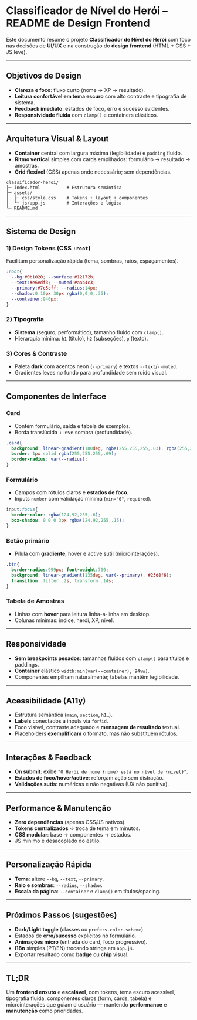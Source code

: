 # Classificador de Nível do Herói – README de **Design Frontend**

Este documento resume o projeto **Classificador de Nível do Herói** com foco nas decisões de **UI/UX** e na construção do **design frontend** (HTML + CSS + JS leve).

---

## Objetivos de Design

* **Clareza e foco**: fluxo curto (nome → XP → resultado).
* **Leitura confortável em tema escuro** com alto contraste e tipografia de sistema.
* **Feedback imediato**: estados de foco, erro e sucesso evidentes.
* **Responsividade fluida** com `clamp()` e containers elásticos.

---

## Arquitetura Visual & Layout

* **Container** central com largura máxima (legibilidade) e `padding` fluido.
* **Ritmo vertical** simples com cards empilhados: formulário → resultado → amostras.
* **Grid flexível** (CSS) apenas onde necessário; sem dependências.

```
classificador-heroi/
├─ index.html          # Estrutura semântica
├─ assets/
│  ├─ css/style.css    # Tokens + layout + componentes
│  └─ js/app.js        # Interações e lógica
└─ README.md
```

---

## Sistema de Design

### 1) **Design Tokens** (CSS `:root`)

Facilitam personalização rápida (tema, sombras, raios, espaçamentos).

```css
:root{
  --bg:#0b1020; --surface:#12172b;
  --text:#e6edf3; --muted:#aab4c3;
  --primary:#7c5cff; --radius:14px;
  --shadow:0 10px 30px rgba(0,0,0,.35);
  --container:940px;
}
```

### 2) **Tipografia**

* **Sistema** (seguro, performático), tamanho fluido com `clamp()`.
* Hierarquia mínima: `h1` (título), `h2` (subseções), `p` (texto).

### 3) **Cores & Contraste**

* Paleta **dark** com acentos neon (`--primary`) e textos `--text`/`--muted`.
* Gradientes leves no fundo para profundidade sem ruído visual.

---

## Componentes de Interface

### **Card**

* Contém formulário, saída e tabela de exemplos.
* Borda translúcida + leve sombra (profundidade).

```css
.card{
  background: linear-gradient(180deg, rgba(255,255,255,.03), rgba(255,255,255,.02));
  border: 1px solid rgba(255,255,255,.09);
  border-radius: var(--radius);
}
```

### **Formulário**

* Campos com rótulos claros e **estados de foco**.
* Inputs `number` com validação mínima (`min="0"`, `required`).

```css
input:focus{
  border-color: rgba(124,92,255,.6);
  box-shadow: 0 0 0 3px rgba(124,92,255,.15);
}
```

### **Botão primário**

* Pílula com **gradiente**, hover e active sutil (microinterações).

```css
.btn{
  border-radius:999px; font-weight:700;
  background: linear-gradient(135deg, var(--primary), #23d8f6);
  transition: filter .2s, transform .14s;
}
```

### **Tabela de Amostras**

* Linhas com **hover** para leitura linha-a-linha em desktop.
* Colunas mínimas: índice, herói, XP, nível.

---

## Responsividade

* **Sem breakpoints pesados**: tamanhos fluidos com `clamp()` para títulos e paddings.
* **Container** elástico `width:min(var(--container), 94vw)`.
* Componentes empilham naturalmente; tabelas mantêm legibilidade.

---

## Acessibilidade (A11y)

* Estrutura semântica (`main`, `section`, `h1…`).
* **Labels** conectados a inputs via `for`/`id`.
* Foco visível, contraste adequado e **mensagem de resultado** textual.
* Placeholders **exemplificam** o formato, mas não substituem rótulos.

---

## Interações & Feedback

* **On submit**: exibe `"O Herói de nome {nome} está no nível de {nivel}"`.
* **Estados de foco/hover/active**: reforçam ação sem distração.
* **Validações sutis**: numéricas e não negativas (UX não punitiva).

---

## Performance & Manutenção

* **Zero dependências** (apenas CSS/JS nativos).
* **Tokens centralizados** ↓ troca de tema em minutos.
* **CSS modular**: base → componentes → estados.
* JS mínimo e desacoplado do estilo.

---

## Personalização Rápida

* **Tema**: altere `--bg`, `--text`, `--primary`.
* **Raio e sombras**: `--radius`, `--shadow`.
* **Escala da página**: `--container` e `clamp()` em títulos/spacing.

---

## Próximos Passos (sugestões)

* **Dark/Light toggle** (classes ou `prefers-color-scheme`).
* Estados de **erro/sucesso** explícitos no formulário.
* **Animações micro** (entrada do card, foco progressivo).
* **i18n** simples (PT/EN) trocando strings em `app.js`.
* Exportar resultado como **badge** ou **chip** visual.

---

## TL;DR

Um **frontend enxuto** e **escalável**, com tokens, tema escuro acessível, tipografia fluida, componentes claros (form, cards, tabela) e microinterações que guiam o usuário — mantendo **performance** e **manutenção** como prioridades.
